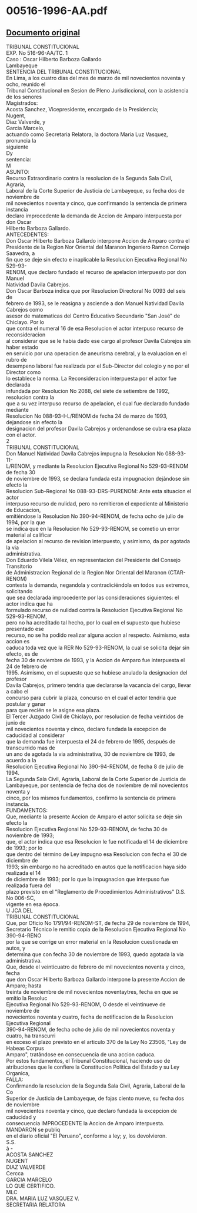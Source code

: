 
00516-1996-AA.pdf
=================
  
[Documento original](https://tc.gob.pe/jurisprudencia/1998/00516-1996-AA.pdf)  
---  
TRIBUNAL CONSTITUCIONAL  
EXP. No 516-96-AA/TC. 1  
Caso : Oscar Hilberto Barboza Gallardo  
Lambayeque  
SENTENCIA DEL TRIBUNAL CONSTITUCIONAL  
En Lima, a los cuatro dias del mes de marzo de mil novecientos noventa y ocho, reunido el  
Tribunal Constitucional en Sesion de Pleno Jurisdiccional, con la asistencia de los senores  
Magistrados:  
Acosta Sanchez, Vicepresidente, encargado de la Presidencia;  
Nugent,  
Diaz Valverde, y  
Garcia Marcelo,  
actuando como Secretaria Relatora, la doctora Maria Luz Vasquez, pronuncia la  
siguiente  
Dy  
sentencia:  
M  
ASUNTO:  
Recurso Extraordinario contra la resolucion de la Segunda Sala Civil, Agraria,  
Laboral de la Corte Superior de Justicia de Lambayeque, su fecha dos de noviembre de  
mil novecientos noventa y cinco, que confirmando la sentencia de primera instancia  
declaro improcedente la demanda de Accion de Amparo interpuesta por don Oscar  
Hilberto Barboza Gallardo.  
ANTECEDENTES:  
Don Oscar Hilberto Barboza Gallardo interpone Accion de Amparo contra el  
Presidente de la Region Nor Oriental del Maranon Ingeniero Ramon Cornejo Saavedra, a  
fin que se deje sin efecto e inaplicable la Resolucion Ejecutiva Regional No 529-93-  
RENOM, que declaro fundado el recurso de apelacion interpuesto por don Manuel  
Natividad Davila Cabrejos.  
Don Oscar Barboza indica que por Resolucion Directoral No 0093 del seis de  
febrero de 1993, se le reasigna y asciende a don Manuel Natividad Davila Cabrejos como  
asesor de matematicas del Centro Educativo Secundario "San José" de Chiclayo. Por lo  
que contra el numeral 16 de esa Resolucion el actor interpuso recurso de reconsideracion  
al considerar que se le habia dado ese cargo al profesor Davila Cabrejos sin haber estado  
en servicio por una operacion de aneurisma cerebral, y la evaluacion en el rubro de  
desempeno laboral fue realizada por el Sub-Director del colegio y no por el Director como  
lo establece la norma. La Reconsideracion interpuesta por el actor fue declarada  
infundada por Resolucion No 2088, del siete de setiembre de 1992, resolucion contra la  
que a su vez interpuso recurso de apelacion, el cual fue declarado fundado mediante  
Resolucion No 088-93-I-L/RENOM de fecha 24 de marzo de 1993, dejandose sin efecto la  
designacion del profesor Davila Cabrejos y ordenandose se cubra esa plaza con el actor.  
2  
TRIBUNAL CONSTITUCIONAL  
Don Manuel Natividad Davila Cabrejos impugna la Resolucion No 088-93-11-  
L/RENOM, y mediante la Resolucion Ejecutiva Regional No 529-93-RENOM de fecha 30  
de noviembre de 1993, se declara fundada esta impugnacion dejândose sin efecto la  
Resolucion Sub-Regional No 088-93-DRS-PURENOM: Ante esta situacion el actor  
interpuso recurso de nulidad, pero no remitieron el expediente al Ministerio de Educacion,  
emitiéndose la Resolucion No 390-94-RENOM, de fecha ocho de julio de 1994, por la que  
se indica que en la Resolucion No 529-93-RENOM, se cometio un error material al calificar  
de apelacion al recurso de revision interpuesto, y asimismo, da por agotada la via  
administrativa.  
Don Eduardo Vilela Vélez, en representacion del Presidente del Consejo Transitorio  
de Administracion Regional de la Region Nor Oriental del Maranon (CTAR-RENOM)  
contesta la demanda, negandola y contradiciéndola en todos sus extremos, solicitando  
que sea declarada improcedente por las consideraciones siguientes: el actor indica que ha  
formulado recurso de nulidad contra la Resolucion Ejecutiva Regional No 529-93-RENOM,  
pero no ha acreditado tal hecho, por lo cual en el supuesto que hubiese presentado ese  
recurso, no se ha podido realizar alguna accion al respecto. Asimismo, esta accion es  
caduca toda vez que la RER No 529-93-RENOM, la cual se solicita dejar sin efecto, es de  
fecha 30 de noviembre de 1993, y la Accion de Amparo fue interpuesta el 24 de febrero de  
1995. Asimismo, en el supuesto que se hubiese anulado la designacion del profesor  
Davila Cabrejos, primero tendria que declararse la vacancia del cargo, llevar a cabo el  
concurso para cubrir la plaza, concurso en el cual el actor tendria que postular y ganar  
para que recién se le asigne esa plaza.  
El Tercer Juzgado Civil de Chiclayo, por resolucion de fecha veintidos de junio de  
mil novecientos noventa y cinco, declaro fundada la excepcion de caducidad al considerar  
que la demanda fue interpuesta el 24 de febrero de 1995, después de transcurrido mas de  
un ano de agotada la via administrativa, 30 de noviembre de 1993, de acuerdo a la  
Resolucion Ejecutiva Regional No 390-94-RENOM, de fecha 8 de julio de 1994.  
La Segunda Sala Civil, Agraria, Laboral de la Corte Superior de Justicia de  
Lambayeque, por sentencia de fecha dos de noviembre de mil novecientos noventa y  
cinco, por los mismos fundamentos, confirmo la sentencia de primera instancia.  
FUNDAMENTOS:  
Que, mediante la presente Accion de Amparo el actor solicita se deje sin efecto la  
Resolucion Ejecutiva Regional No 529-93-RENOM, de fecha 30 de noviembre de 1993;  
que, el actor indica que esa Resolucion le fue notificada el 14 de diciembre de 1993; por lo  
que dentro del término de Ley impugno esa Resolucion con fecha el 30 de diciembre de  
1993; sin embargo no ha acreditado en autos que la notificacion haya sido realizada el 14  
de diciembre de 1993; por lo que la impugnacion que interpuso fue realizada fuera del  
plazo previsto en el "Reglamento de Procedimientos Administrativos" D.S. No 006-SC,  
vigente en esa época.  
U JCA DEL  
TRIBUNAL CONSTITUCIONAL  
Que, por Oficio No 1791/94-RENOM-ST, de fecha 29 de noviembre de 1994,  
Secretario Técnico le remitio copia de la Resolucion Ejecutiva Regional No 390-94-RENO  
por la que se corrige un error material en la Resolucion cuestionada en autos, y  
determina que con fecha 30 de noviembre de 1993, quedo agotada la via administrativa.  
Que, desde el veinticuatro de febrero de mil novecientos noventa y cinco, fecha  
que don Oscar Hilberto Barboza Gallardo interpone la presente Accion de Amparo; hasta  
treinta de noviembre de mil novecientos noventaytres, fecha en que se emitio la Resoluc  
Ejecutiva Regional No 529-93-RENOM, O desde el veintinueve de noviembre de  
novecientos noventa y cuatro, fecha de notificacion de la Resolucion Ejecutiva Regional  
390-94-RENOM, de fecha ocho de julio de mil novecientos noventa y cuatro, ha transcurri  
en exceso el plazo previsto en el articulo 370 de la Ley No 23506, "Ley de Habeas Corpus  
Amparo", tratândose en consecuencia de una accion caduca.  
Por estos fundamentos, el Tribunal Constitucional, haciendo uso de  
atribuciones que le confiere la Constitucion Politica del Estado y su Ley Organica,  
FALLA:  
Confirmando la resolucion de la Segunda Sala Civil, Agraria, Laboral de la Co  
Superior de Justicia de Lambayeque, de fojas ciento nueve, su fecha dos de noviembre  
mil novecientos noventa y cinco, que declaro fundada la excepcion de caducidad y  
consecuencia IMPROCEDENTE la Accion de Amparo interpuesta. MANDARON se publiq  
en el diario oficial "El Peruano", conforme a ley; y, los devolvieron.  
S.S.  
à -  
ACOSTA SANCHEZ  
NUGENT  
DIAZ VALVERDE  
Cercca  
GARCIA MARCELO  
LO QUE CERTIFICO.  
MLC  
DRA. MARIA LUZ VASQUEZ V.  
SECRETARIA RELATORA